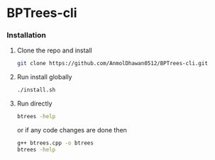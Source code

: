 # BPTrees-cli

### Installation

1. Clone the repo and install
   ```sh
   git clone https://github.com/AnmolDhawan0512/BPTrees-cli.git
   ```
2. Run install globally
    ```sh
    ./install.sh
    ```
3. Run directly
    ```sh
    btrees -help
    ```
    or if any code changes are done then
    ```sh
    g++ btrees.cpp -o btrees
    btrees -help
    ```